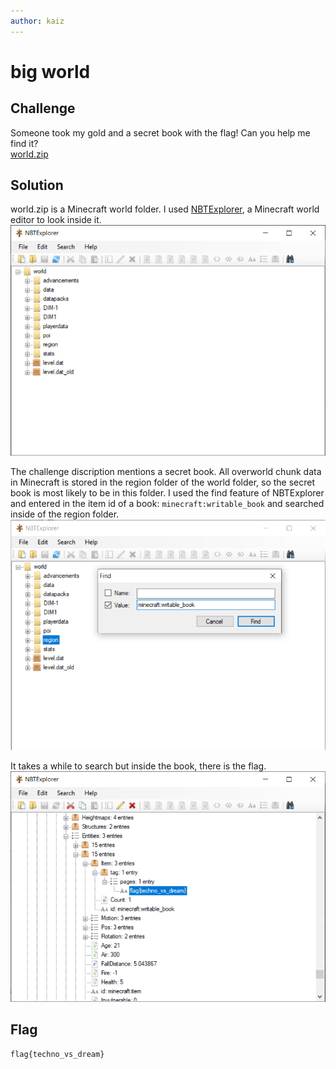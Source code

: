 ```yaml
---
author: kaiz
---
```


# big world

## Challenge
Someone took my gold and a secret book with the flag! Can you help me find it?  
[world.zip](world.zip)

## Solution
world.zip is a Minecraft world folder. I used [NBTExplorer](https://github.com/jaquadro/NBTExplorer/releases), a Minecraft world editor to look inside it.
![](NBTExplorer.png)

The challenge discription mentions a secret book. All overworld chunk data in Minecraft is stored in the region folder of the world folder, so the secret book is most likely to be in this folder. I used the find feature of NBTExplorer and entered in the item id of a book: `minecraft:writable_book` and searched inside of the region folder.
![](find.png)

It takes a while to search but inside the book, there is the flag.
![](flag.png)

## Flag
`flag{techno_vs_dream}`
